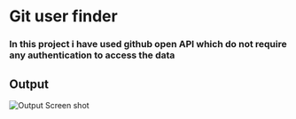 # Git user finder

### In this project i have used github open API which do not require any authentication to access the data

## Output

![Output Screen shot](rec/screenshot.png)
